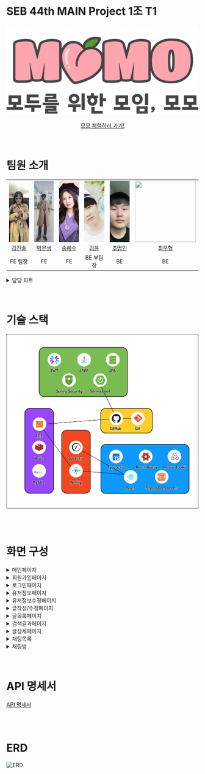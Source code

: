 # SEB 44th MAIN Project 1조 T1

<div  align="center">
    <img src="ReadMeImages/로고.png" alt="로고" />
</div>

<div  align="center">
    <img src="ReadMeImages/문구.png" alt="문구" />
</div>

<br />

<div align="center">
<a href="https://letsmomo.netlify.app/">
모모 체험하러 가기!
</a>
</div>

<br/>
<br/>

# 팀원 소개

<div align="center">
<table>
<tr align="center">
  <td align="center">
    <img src="ReadMeImages/김진솔.jpg" style="width: 10rem; height: 10rem; display: block; margin: 0 auto; object-fit: cover;" />
  </td>
  <td style="text-align: center;">
    <img src="ReadMeImages/박무생.jpeg" style="width: 10rem; height: 10rem; display: block; margin: 0 auto; object-fit: cover;" />
  </td>
  <td style="text-align: center;">
    <img src="ReadMeImages/송혜수.jpeg" style="width: 10rem; height: 10rem; display: block; margin: 0 auto; object-fit: cover;" />
  </td>
  <td style="text-align: center;">
    <img src="ReadMeImages/김윤.jpeg" style="width: 10rem; height: 10rem; display: block; margin: 0 auto; object-fit: cover;" />
  </td>
  <td style="text-align: center;">
    <img src="ReadMeImages/조명인.png" style="width: 10rem; height: 10rem; display: block; margin: 0 auto; object-fit: cover;" />
  </td>
  <td style="text-align: center;">
    <img src="ReadMeImages/최우형.png" style="width: 10rem; height: 10rem; display: block; margin: 0 auto; object-fit: cover;" />
  </td>
</tr>
  <tr align="center"> 
    <td><a href="https://github.com/jinsoul75">김진솔</a></td>
    <td><a href="https://github.com/Mooobi">박무생</a></td>
    <td><a href="https://github.com/shyesoo">송혜수</a></td>
    <td><a href="https://github.com/Yooney1">김윤</a></td>
    <td><a href="https://github.com/myoungincho729">조명인</a></td>
    <td><a href="https://github.com/rktdngud">최우형</a></td>
  </tr>
  <tr align="center">
    <td >FE 팀장</td>
    <td>FE</td>
    <td>FE</td>
    <td>BE 부팀장</td>
    <td>BE</td>
    <td>BE</td>
  </tr>
</table>
</div>

<details>
  <summary>담당 파트</summary>

## FE

#### 김진솔

- 글목록 페이지 (C)
  - 글 목록 (C)
  - 필터링
  - 검색기능
- 검색결과 페이지 (C)
  - 검색 결과 가져오기
- 글 상세 페이지
  - 좋아요 기능 (CRD)
- 404 페이지
- 유저정보 페이지
  - 내가 쓴 글 (C)
- 유저정보 수정 페이지

#### 박무생

- 글 상세 페이지
  - 글 상세 가져오기 GET
  - 글 삭제 DELETE
  - 댓글 CRUD
  - 댓글 Pagination
- 글 작성/수정 페이지
  - 글 작성 POST
  - 글 수정 PATCH
- 채팅 기능 (Websocket)
  - 웹소켓 연결, 채팅방 구독/취소
  - 일대일 채팅방 생성 POST
  - 전체 채팅 목록 가져오기 GET
  - 이전 채팅 내역 가져오기 GET
  - 실시간 채팅 보내기 POST
  - 채팅방 삭제 DELETE
  - 그룹 채팅방 생성 POST
  - 그룹 채팅방 초대 POST
  - 초대 상대 검색 자동완성 GET

#### 송혜수

- 이것저것

## BE

#### 김윤

- 이것저것

#### 조명인

- 이것저것

#### 최우형

- 이것저것

</details>

<br/>
<br/>

# 기술 스택

![기술스택](ReadMeImages/기술스택.png)

<br/>
<br/>

# 화면 구성

<details>
  <summary>메인페이지</summary>

![메인페이지](ReadMeImages/메인페이지.png)

</details>

<details>
  <summary>회원가입페이지</summary>

![회원가입페이지](ReadMeImages/회원가입페이지.png)

</details>

<details>
  <summary>로그인페이지</summary>

![로그인페이지](ReadMeImages/로그인페이지.png)

</details>

<details>
  <summary>유저정보페이지</summary>

![유저정보페이지](ReadMeImages/유저정보페이지.png)

</details>

<details>
  <summary>유저정보수정페이지</summary>

![유저정보수정페이지](ReadMeImages/유저정보수정페이지.png)

</details>

<details>
  <summary>글작성/수정페이지</summary>

![글작성페이지](ReadMeImages/글작성페이지.png)

![글수정페이지](ReadMeImages/글수정페이지.png)

</details>

<details>
  <summary>글목록페이지</summary>

![글목록페이지](ReadMeImages/글목록페이지.png)

</details>

<details>
  <summary>검색결과페이지</summary>

![검색결과페이지](ReadMeImages/검색결과페이지.png)

</details>

<details>
  <summary>글상세페이지</summary>

![글상세페이지](ReadMeImages/글상세페이지.png)

</details>

<details>
  <summary>채팅목록</summary>

![채팅목록](ReadMeImages/채팅목록.png)

</details>

<details>
  <summary>채팅방</summary>

![채팅방](ReadMeImages/채팅방.png)

</details>

<br/>
<br/>

# API 명세서

[API 명세서](https://winter-capsule-505700.postman.co/workspace/MOMO-API~54336cac-5410-4f0c-809c-f5528fca8a18/documentation/26572262-c617bc6b-b185-4e17-af30-a8331cfebe8b)

<br/>
<br/>

# ERD

![ERD](https://github.com/codestates-seb/seb44_main_001/assets/124570875/73a09fd7-5b52-4fff-b146-0660e8a72068)

